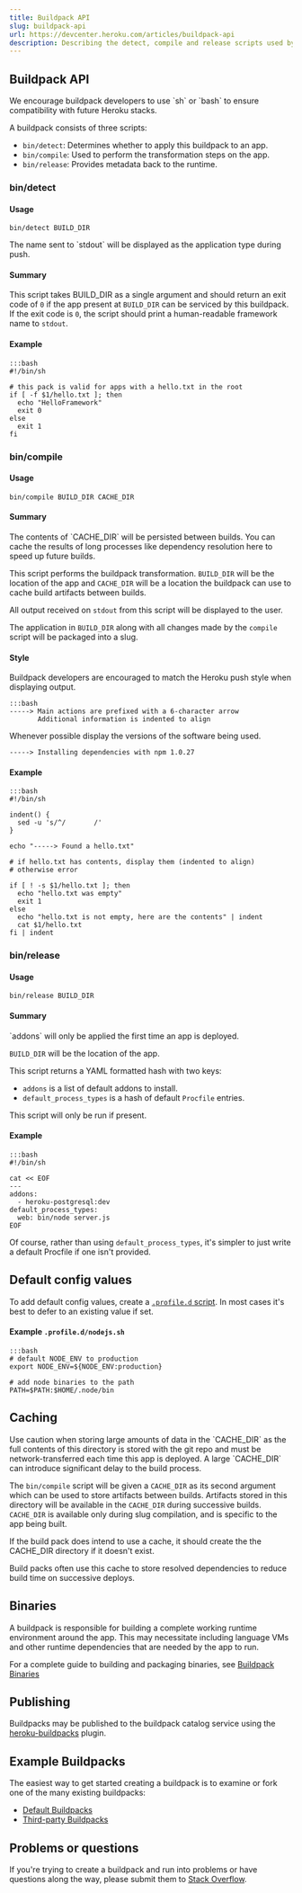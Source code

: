 ```yaml
---
title: Buildpack API
slug: buildpack-api
url: https://devcenter.heroku.com/articles/buildpack-api
description: Describing the detect, compile and release scripts used by a buildpack implementation.
---
```


## Buildpack API

<div class="callout" markdown="1">
We encourage buildpack developers to use `sh` or `bash` to ensure compatibility with future Heroku stacks.
</div>

A buildpack consists of three scripts:

* `bin/detect`: Determines whether to apply this buildpack to an app.
* `bin/compile`: Used to perform the transformation steps on the app.
* `bin/release`: Provides metadata back to the runtime.

### bin/detect

#### Usage

`bin/detect BUILD_DIR`

<div class="callout" markdown="1">
The name sent to `stdout` will be displayed as the application type during push.
</div>

#### Summary

This script takes BUILD_DIR as a single argument and should return an exit code of `0` if the app present at `BUILD_DIR` can be serviced by this buildpack. If the exit code is `0`, the script should print a human-readable framework name to `stdout`.

#### Example

    :::bash
    #!/bin/sh

    # this pack is valid for apps with a hello.txt in the root
    if [ -f $1/hello.txt ]; then
      echo "HelloFramework"
      exit 0
    else
      exit 1
    fi

### bin/compile

#### Usage

`bin/compile BUILD_DIR CACHE_DIR`

#### Summary

<div class="callout" markdown="1">
The contents of `CACHE_DIR` will be persisted between builds. You can cache the results of long processes like dependency resolution here to speed up future builds.
</div>

This script performs the buildpack transformation. `BUILD_DIR` will be the location of the app and
`CACHE_DIR` will be a location the buildpack can use to cache build artifacts between builds.

All output received on `stdout` from this script will be displayed to the user.

The application in `BUILD_DIR` along with all changes made by the `compile` script will be packaged into a slug.

#### Style

Buildpack developers are encouraged to match the Heroku push style when displaying output.

    :::bash
    -----> Main actions are prefixed with a 6-character arrow
           Additional information is indented to align

Whenever possible display the versions of the software being used.

    -----> Installing dependencies with npm 1.0.27

#### Example

    :::bash
    #!/bin/sh

    indent() {
      sed -u 's/^/       /'
    }

    echo "-----> Found a hello.txt"

    # if hello.txt has contents, display them (indented to align)
    # otherwise error

    if [ ! -s $1/hello.txt ]; then
      echo "hello.txt was empty"
      exit 1
    else
      echo "hello.txt is not empty, here are the contents" | indent
      cat $1/hello.txt
    fi | indent

    
### bin/release

#### Usage

`bin/release BUILD_DIR`

#### Summary

<div class="callout" markdown="1">
`addons` will only be applied the first time an app is deployed.
</div>

`BUILD_DIR` will be the location of the app.

This script returns a YAML formatted hash with two keys:

* `addons` is a list of default addons to install.
* `default_process_types` is a hash of default `Procfile` entries.

This script will only be run if present. 

#### Example

    :::bash
    #!/bin/sh

    cat << EOF
    ---
    addons:
      - heroku-postgresql:dev
    default_process_types:
      web: bin/node server.js
    EOF

Of course, rather than using `default_process_types`, it's simpler to just write a default Procfile if one isn't provided.

## Default config values 

To add default config values, create a [`.profile.d` script](/profiled). In most cases it's best to defer to an existing value if set.                                             

#### Example `.profile.d/nodejs.sh`

    :::bash
    # default NODE_ENV to production
    export NODE_ENV=${NODE_ENV:production}

    # add node binaries to the path
    PATH=$PATH:$HOME/.node/bin
    
## Caching

<div class="callout" markdown="1">
Use caution when storing large amounts of data in the `CACHE_DIR` as the full contents of this directory is stored with the git repo and must be network-transferred each time this app is deployed. A large `CACHE_DIR` can introduce significant delay to the build process.
</div>

The `bin/compile` script will be given a `CACHE_DIR` as its second argument which can be used to store artifacts between builds. Artifacts stored in this directory will be available in the `CACHE_DIR` during successive builds. `CACHE_DIR` is available only during slug compilation, and is specific to the app being built.

If the build pack does intend to use a cache, it should create the the CACHE_DIR directory if it doesn't exist.

Build packs often use this cache to store resolved dependencies to reduce build time on successive deploys.

## Binaries

A buildpack is responsible for building a complete working runtime environment around the app. This may necessitate including language VMs and other runtime dependencies that are needed by the app to run.

For a complete guide to building and packaging binaries, see [Buildpack Binaries](buildpack-binaries)

## Publishing

Buildpacks may be published to the buildpack catalog service using the [heroku-buildpacks](https://github.com/heroku/heroku-buildpacks) plugin.

## Example Buildpacks

The easiest way to get started creating a buildpack is to examine or fork one of the many existing buildpacks:
* [Default Buildpacks](buildpacks#default-buildpacks)
* [Third-party Buildpacks](third-party-buildpacks)

## Problems or questions

If you're trying to create a buildpack and run into problems or have questions along the way, please submit them to [Stack Overflow](http://stackoverflow.com/questions/ask?tags=heroku,buildpack).